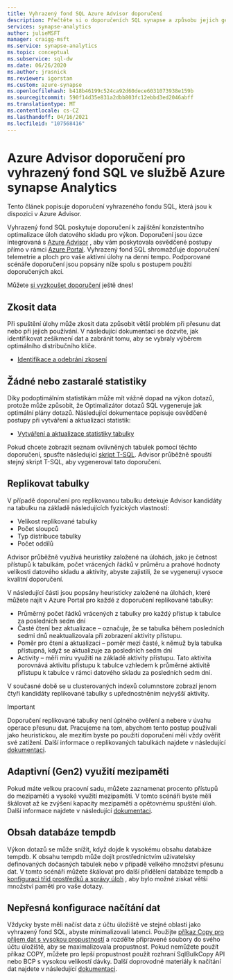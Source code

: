 ```yaml
---
title: Vyhrazený fond SQL Azure Advisor doporučení
description: Přečtěte si o doporučeních SQL synapse a způsobu jejich generování.
services: synapse-analytics
author: julieMSFT
manager: craigg-msft
ms.service: synapse-analytics
ms.topic: conceptual
ms.subservice: sql-dw
ms.date: 06/26/2020
ms.author: jrasnick
ms.reviewer: igorstan
ms.custom: azure-synapse
ms.openlocfilehash: b418b46199c524ca92d60dece6031073938e159b
ms.sourcegitcommit: 590f14d35e831a2dbb803fc12ebbd3ed2046abff
ms.translationtype: MT
ms.contentlocale: cs-CZ
ms.lasthandoff: 04/16/2021
ms.locfileid: "107568416"
---
```

# <a name="azure-advisor-recommendations-for-dedicated-sql-pool-in-azure-synapse-analytics"></a>Azure Advisor doporučení pro vyhrazený fond SQL ve službě Azure synapse Analytics

Tento článek popisuje doporučení vyhrazeného fondu SQL, která jsou k dispozici v Azure Advisor.  

Vyhrazený fond SQL poskytuje doporučení k zajištění konzistentního optimalizace úloh datového skladu pro výkon. Doporučení jsou úzce integrovaná s [Azure Advisor](../../advisor/advisor-performance-recommendations.md?toc=/azure/synapse-analytics/sql-data-warehouse/toc.json&bc=/azure/synapse-analytics/sql-data-warehouse/breadcrumb/toc.json) , aby vám poskytovala osvědčené postupy přímo v rámci [Azure Portal](https://aka.ms/Azureadvisor). Vyhrazený fond SQL shromažďuje doporučení telemetrie a ploch pro vaše aktivní úlohy na denní tempo. Podporované scénáře doporučení jsou popsány níže spolu s postupem použití doporučených akcí.

Můžete [si vyzkoušet doporučení](https://aka.ms/Azureadvisor) ještě dnes! 

## <a name="data-skew"></a>Zkosit data

Při spuštění úlohy může zkosit data způsobit větší problém při přesunu dat nebo při jejich používání. V následující dokumentaci se dozvíte, jak identifikovat zešikmení dat a zabránit tomu, aby se vybraly výběrem optimálního distribučního klíče.

- [Identifikace a odebrání zkosení](sql-data-warehouse-tables-distribute.md#how-to-tell-if-your-distribution-column-is-a-good-choice)

## <a name="no-or-outdated-statistics"></a>Žádné nebo zastaralé statistiky

Díky podoptimálním statistikám může mít vážně dopad na výkon dotazů, protože může způsobit, že Optimalizátor dotazů SQL vygeneruje jak optimální plány dotazů. Následující dokumentace popisuje osvědčené postupy při vytváření a aktualizaci statistik:

- [Vytváření a aktualizace statistiky tabulky](sql-data-warehouse-tables-statistics.md)

Pokud chcete zobrazit seznam ovlivněných tabulek pomocí těchto doporučení, spusťte následující  [skript T-SQL](https://github.com/Microsoft/sql-data-warehouse-samples/blob/master/samples/sqlops/MonitoringScripts/ImpactedTables). Advisor průběžně spouští stejný skript T-SQL, aby vygeneroval tato doporučení.

## <a name="replicate-tables"></a>Replikovat tabulky

V případě doporučení pro replikovanou tabulku detekuje Advisor kandidáty na tabulku na základě následujících fyzických vlastností:

- Velikost replikované tabulky
- Počet sloupců
- Typ distribuce tabulky
- Počet oddílů

Advisor průběžně využívá heuristiky založené na úlohách, jako je četnost přístupů k tabulkám, počet vrácených řádků v průměru a prahové hodnoty velikosti datového skladu a aktivity, abyste zajistili, že se vygenerují vysoce kvalitní doporučení.

V následující části jsou popsány heuristicky založené na úlohách, které můžete najít v Azure Portal pro každé z doporučení replikované tabulky:

- Průměrný počet řádků vrácených z tabulky pro každý přístup k tabulce za posledních sedm dní
- Časté čtení bez aktualizace – označuje, že se tabulka během posledních sedmi dnů neaktualizovala při zobrazení aktivity přístupu.
- Poměr pro čtení a aktualizaci – poměr mezi časté, k němuž byla tabulka přístupná, když se aktualizuje za posledních sedm dní
- Activity – měří míru využití na základě aktivity přístupu. Tato aktivita porovnává aktivitu přístupu k tabulce vzhledem k průměrné aktivitě přístupu k tabulce v rámci datového skladu za posledních sedm dní.

V současné době se u clusterovaných indexů columnstore zobrazí jenom čtyři kandidáty replikované tabulky s upřednostněním nejvyšší aktivity.

> [!IMPORTANT]
> Doporučení replikované tabulky není úplného ověření a nebere v úvahu operace přesunu dat. Pracujeme na tom, abychom tento postup používali jako heuristickou, ale mezitím byste po použití doporučení měli vždy ověřit své zatížení. Další informace o replikovaných tabulkách najdete v následující [dokumentaci](design-guidance-for-replicated-tables.md#what-is-a-replicated-table).


## <a name="adaptive-gen2-cache-utilization"></a>Adaptivní (Gen2) využití mezipaměti
Pokud máte velkou pracovní sadu, můžete zaznamenat procento přístupů do mezipaměti a vysoké využití mezipaměti. V tomto scénáři byste měli škálovat až ke zvýšení kapacity mezipaměti a opětovnému spuštění úloh. Další informace najdete v následující [dokumentaci](./sql-data-warehouse-how-to-monitor-cache.md). 

## <a name="tempdb-contention"></a>Obsah databáze tempdb

Výkon dotazů se může snížit, když dojde k vysokému obsahu databáze tempdb.  K obsahu tempdb může dojít prostřednictvím uživatelsky definovaných dočasných tabulek nebo v případě velkého množství přesunu dat. V tomto scénáři můžete škálovat pro další přidělení databáze tempdb a [konfiguraci tříd prostředků a správy úloh](./sql-data-warehouse-workload-management.md) , aby bylo možné získat větší množství paměti pro vaše dotazy. 

## <a name="data-loading-misconfiguration"></a>Nepřesná konfigurace načítání dat

Vždycky byste měli načíst data z účtu úložiště ve stejné oblasti jako vyhrazený fond SQL, abyste minimalizovali latenci. Použijte [příkaz Copy pro příjem dat s vysokou propustností](/sql/t-sql/statements/copy-into-transact-sql?view=azure-sqldw-latest&preserve-view=true) a rozdělte připravené soubory do svého účtu úložiště, aby se maximalizovala propustnost. Pokud nemůžete použít příkaz COPY, můžete pro lepší propustnost použít rozhraní SqlBulkCopy API nebo BCP s vysokou velikostí dávky. Další doprovodné materiály k načítání dat najdete v následující [dokumentaci](./guidance-for-loading-data.md).